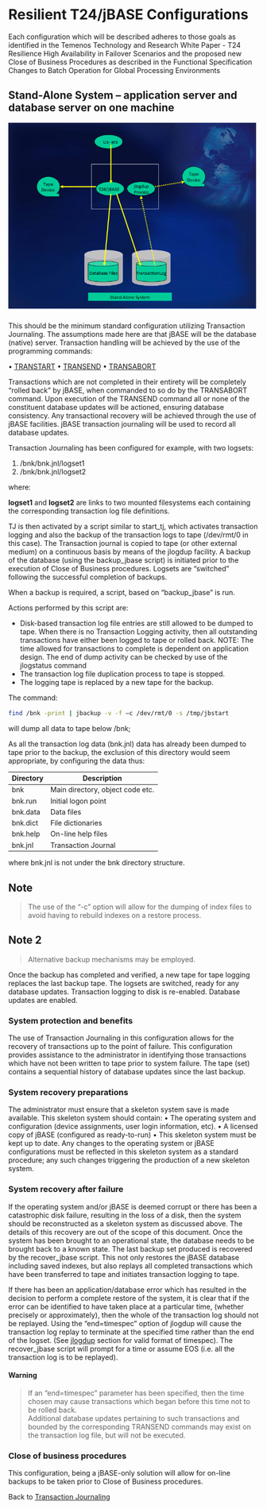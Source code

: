 # Resilient T24/jBASE Configurations  

<PageHeader />

Each configuration which will be described adheres to those goals as identified in the Temenos Technology and Research White Paper - T24 Resilience High Availability in Failover Scenarios and the proposed new Close of Business Procedures as described in the Functional Specification Changes to Batch Operation for Global Processing Environments

## Stand-Alone System – application server and database server on one machine  

![Picture7](./Picture7.png)

This should be the minimum standard configuration utilizing Transaction Journaling. The assumptions made here are that jBASE will be the database (native) server.
Transaction handling will be achieved by the use of the programming commands:

• [TRANSTART](./../../jbc/../../jbc/transtart/README.md)
• [TRANSEND](./../../jbc/../../jbc/transend/README.md)
• [TRANSABORT](./../../jbc/../../jbc/transabort/README.md)

Transactions which are not completed in their entirety will be completely “rolled back” by jBASE, when commanded to so do by the TRANSABORT command. Upon execution of the TRANSEND command all or none of the constituent database updates will be actioned, ensuring database consistency. Any transactional recovery will be achieved through the use of jBASE facilities.
jBASE transaction journaling will be used to record all database updates.

Transaction Journaling has been configured for example, with two logsets:  

1. /bnk/bnk.jnl/logset1
2. /bnk/bnk.jnl/logset2

where:  

**logset1** and **logset2** are links to two mounted filesystems each containing the corresponding transaction log file definitions.

TJ is then activated by a script similar to start_tj, which activates transaction logging and also the backup of the transaction logs to tape (/dev/rmt/0 in this case).
The Transaction journal is copied to tape (or other external medium) on a continuous basis by means of the jlogdup facility.
A backup of the database (using the backup_jbase script) is initiated prior to the execution of Close of Business procedures. Logsets are “switched” following the successful completion of backups.

When a backup is required, a script, based on “backup_jbase” is run.

Actions performed by this script are:  

- Disk-based transaction log file entries are still allowed to be dumped to tape. When there is no Transaction Logging activity, then all outstanding transactions have either been logged to tape or rolled back. NOTE: The time allowed for transactions to complete is dependent on application design. The end of dump activity can be checked by use of the jlogstatus command
- The transaction log file duplication process to tape is stopped.
- The logging tape is replaced by a new tape for the backup.

The command:

```bash
find /bnk -print | jbackup -v -f –c /dev/rmt/0 -s /tmp/jbstart
```

will dump all data to tape below /bnk;  

As all the transaction log data (bnk.jnl) data has already been dumped to tape prior to the backup, the exclusion of this directory would seem appropriate, by configuring the data thus:  

| Directory | Description |
| ---       | --- |
| bnk       | Main directory, object code etc. |
| bnk.run   | Initial logon point |
| bnk.data  | Data files |
| bnk.dict  | File dictionaries |
| bnk.help  | On-line help files |
| bnk.jnl   | Transaction Journal |

where bnk.jnl is not under the bnk directory structure.

## Note  

> The use of the “-c” option will allow for the dumping of index files to avoid having to rebuild indexes on a restore process.

## Note 2  

> Alternative backup mechanisms may be employed.

Once the backup has completed and verified, a new tape for tape logging replaces the last backup tape.
The logsets are switched, ready for any database updates.
Transaction logging to disk is re-enabled.
Database updates are enabled.

### System protection and benefits  

The use of Transaction Journaling in this configuration allows for the recovery of transactions up to the point of failure. This configuration provides assistance to the administrator in identifying those transactions which have not been written to tape prior to system failure. The tape (set) contains a sequential history of database updates since the last backup.  

### System recovery preparations  

The administrator must ensure that a skeleton system save is made available. This skeleton system should contain:
• The operating system and configuration (device assignments, user login information, etc).
• A licensed copy of jBASE (configured as ready-to-run)
• This skeleton system must be kept up to date. Any changes to the operating system or jBASE configurations must be reflected in this skeleton system as a standard procedure; any such changes triggering the production of a new skeleton system.  

### System recovery after failure  

If the operating system and/or jBASE is deemed corrupt or there has been a catastrophic disk failure, resulting in the loss of a disk, then the system should be reconstructed as a skeleton system as discussed above. The details of this recovery are out of the scope of this document.
Once the system has been brought to an operational state, the database needs to be brought back to a known state. The last backup set produced is recovered by the recover_jbase script. This not only restores the jBASE
database including saved indexes, but also replays all completed transactions which have been transferred to tape and initiates transaction logging to tape.  

If there has been an application/database error which has resulted in the decision to perform a complete restore of the system, it is clear that if the error can be identified to have taken place at a particular time, (whether precisely or approximately), then the whole of the transaction log should not be replayed. Using the “end=timespec” option of jlogdup will cause the transaction log replay to terminate at the specified time rather than the end of the logset. (See [jlogdup](./../utilities-jlogdup/README.md) section for valid format of timespec). The recover_jbase script will prompt for a time or assume EOS (i.e. all the transaction log is to be replayed).  

#### Warning  

>If an “end=timespec” parameter has been specified, then the time chosen may cause transactions which began before this time not to be rolled back.  
>Additional database updates pertaining to such transactions and bounded by the corresponding TRANSEND commands may exist on the transaction log file, but will not be executed.  

### Close of business procedures  

This configuration, being a jBASE-only solution will allow for on-line backups to be taken prior to Close of Business procedures.

Back to [Transaction Journaling](./../README.md)

<PageFooter />
